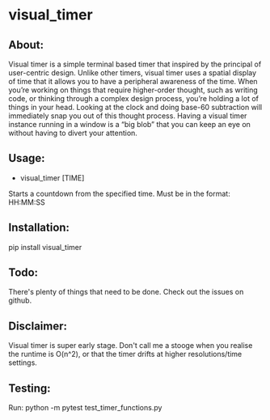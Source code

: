 # visual_timer #

About:
--
Visual timer is a simple terminal based timer that inspired by the principal of user-centric design. Unlike other timers, visual timer uses a spatial display of time that it allows you to have a peripheral awareness of the time. When you’re working on things that require higher-order thought, such as writing code, or thinking through a complex design process, you’re holding a lot of things in your head. Looking at the clock and doing base-60 subtraction will immediately snap you out of this thought process. Having a visual timer instance running in a window is a “big blob” that you can keep an eye on without having to divert your attention.

Usage:
--
* visual_timer [TIME]

Starts a countdown from the specified time. Must be in the format: HH:MM:SS

Installation:
--
pip install visual_timer

Todo:
--
There's plenty of things that need to be done. Check out the issues on github.

Disclaimer:
--
Visual timer is super early stage. Don't call me a stooge when you realise the runtime is O(n^2), or that the timer drifts at higher resolutions/time settings.

Testing:
--
Run: python -m pytest test_timer_functions.py
